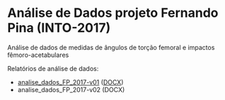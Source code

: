 # Análise de Dados projeto Fernando Pina (INTO-2017)

Análise de dados de medidas de ângulos de torção femoral e impactos fêmoro-acetabulares

Relatórios de análise de dados:

- [analise_dados_FP_2017-v01][reportviz-v01] ([DOCX][DOCX-v01])
- analise_dados_FP_2017-v02 (DOCX)

[reportviz-v01]: report/analise_dados_FP_2017-v01.md
[DOCX-v01]: report/analise_dados_FP_2017-v01.docx
